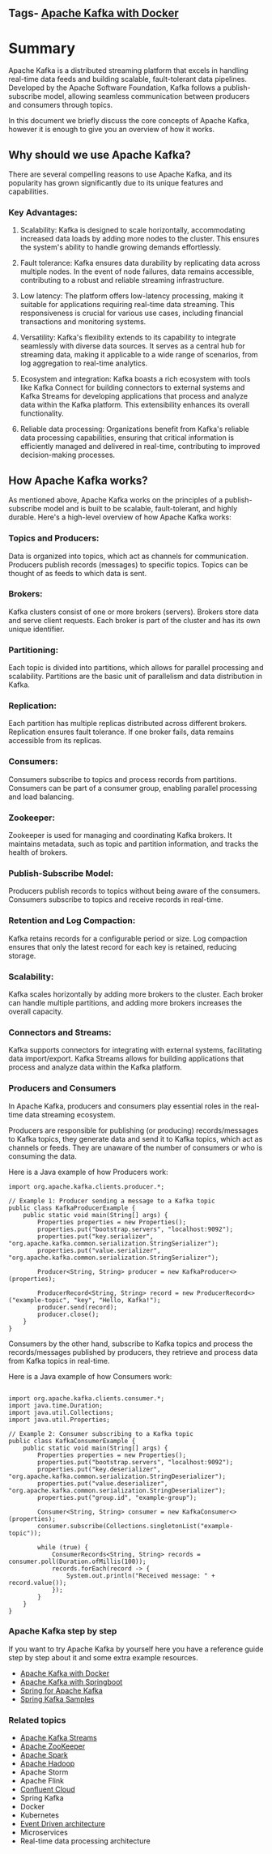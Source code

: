 ## Tags- [Apache Kafka with Docker](/apache-spark.md)


# Summary

Apache Kafka is a distributed streaming platform that excels in handling real-time data feeds and building scalable, fault-tolerant data pipelines. Developed by the Apache Software Foundation, Kafka follows a publish-subscribe model, allowing seamless communication between producers and consumers through topics.

In this document we briefly discuss the core concepts of Apache Kafka, however it is enough to give you an overview of how it works.

## Why should we use Apache Kafka? 
There are several compelling reasons to use Apache Kafka, and its popularity has grown significantly due to its unique features and capabilities.

### Key Advantages:

1.	Scalability: Kafka is designed to scale horizontally, accommodating increased data loads by adding more nodes to the cluster. This ensures the system's ability to handle growing demands effortlessly.

2.	Fault tolerance: Kafka ensures data durability by replicating data across multiple nodes. In the event of node failures, data remains accessible, contributing to a robust and reliable streaming infrastructure.

3.	Low latency: The platform offers low-latency processing, making it suitable for applications requiring real-time data streaming. This responsiveness is crucial for various use cases, including financial transactions and monitoring systems.

4.	Versatility: Kafka's flexibility extends to its capability to integrate seamlessly with diverse data sources. It serves as a central hub for streaming data, making it applicable to a wide range of scenarios, from log aggregation to real-time analytics.

5.	Ecosystem and integration: Kafka boasts a rich ecosystem with tools like Kafka Connect for building connectors to external systems and Kafka Streams for developing applications that process and analyze data within the Kafka platform. This extensibility enhances its overall functionality.

6.	Reliable data processing: Organizations benefit from Kafka's reliable data processing capabilities, ensuring that critical information is efficiently managed and delivered in real-time, contributing to improved decision-making processes.

## How Apache Kafka works?
As mentioned above, Apache Kafka works on the principles of a publish-subscribe model and is built to be scalable, fault-tolerant, and highly durable. Here's a high-level overview of how Apache Kafka works:

### Topics and Producers:
Data is organized into topics, which act as channels for communication.
Producers publish records (messages) to specific topics.
Topics can be thought of as feeds to which data is sent.

### Brokers:
Kafka clusters consist of one or more brokers (servers).
Brokers store data and serve client requests.
Each broker is part of the cluster and has its own unique identifier.

### Partitioning:
Each topic is divided into partitions, which allows for parallel processing and scalability.
Partitions are the basic unit of parallelism and data distribution in Kafka.

### Replication:
Each partition has multiple replicas distributed across different brokers.
Replication ensures fault tolerance. If one broker fails, data remains accessible from its replicas.

### Consumers:
Consumers subscribe to topics and process records from partitions.
Consumers can be part of a consumer group, enabling parallel processing and load balancing.

### Zookeeper:
Zookeeper is used for managing and coordinating Kafka brokers.
It maintains metadata, such as topic and partition information, and tracks the health of brokers.

### Publish-Subscribe Model:
Producers publish records to topics without being aware of the consumers.
Consumers subscribe to topics and receive records in real-time.

### Retention and Log Compaction:
Kafka retains records for a configurable period or size.
Log compaction ensures that only the latest record for each key is retained, reducing storage.

### Scalability:
Kafka scales horizontally by adding more brokers to the cluster.
Each broker can handle multiple partitions, and adding more brokers increases the overall capacity.

### Connectors and Streams:
Kafka supports connectors for integrating with external systems, facilitating data import/export.
Kafka Streams allows for building applications that process and analyze data within the Kafka platform.

### Producers and Consumers
In Apache Kafka, producers and consumers play essential roles in the real-time data streaming ecosystem.

Producers are responsible for publishing (or producing) records/messages to Kafka topics, they generate data and send it to Kafka topics, which act as channels or feeds. They are unaware of the number of consumers or who is consuming the data.

Here is a Java example of how Producers work:

```
import org.apache.kafka.clients.producer.*;

// Example 1: Producer sending a message to a Kafka topic
public class KafkaProducerExample {
    public static void main(String[] args) {
        Properties properties = new Properties();
        properties.put("bootstrap.servers", "localhost:9092");
        properties.put("key.serializer", "org.apache.kafka.common.serialization.StringSerializer");
        properties.put("value.serializer", "org.apache.kafka.common.serialization.StringSerializer");

        Producer<String, String> producer = new KafkaProducer<>(properties);

        ProducerRecord<String, String> record = new ProducerRecord<>("example-topic", "key", "Hello, Kafka!");
        producer.send(record);
        producer.close();
    }
}
```

Consumers by the other hand, subscribe to Kafka topics and process the records/messages published by producers, they retrieve and process data from Kafka topics in real-time.

Here is a Java example of how Consumers work:

```

import org.apache.kafka.clients.consumer.*;
import java.time.Duration;
import java.util.Collections;
import java.util.Properties;

// Example 2: Consumer subscribing to a Kafka topic
public class KafkaConsumerExample {
    public static void main(String[] args) {
        Properties properties = new Properties();
        properties.put("bootstrap.servers", "localhost:9092");
        properties.put("key.deserializer", "org.apache.kafka.common.serialization.StringDeserializer");
        properties.put("value.deserializer", "org.apache.kafka.common.serialization.StringDeserializer");
        properties.put("group.id", "example-group");

        Consumer<String, String> consumer = new KafkaConsumer<>(properties);
        consumer.subscribe(Collections.singletonList("example-topic"));

        while (true) {
            ConsumerRecords<String, String> records = consumer.poll(Duration.ofMillis(100));
            records.forEach(record -> {
                System.out.println("Received message: " + record.value());
            });
        }
    }
}
```

### Apache Kafka step by step

If you want to try Apache Kafka by yourself here you have a reference guide step by step about it and some extra example resources.

 * [Apache Kafka with Docker](https://www.baeldung.com/apache-kafka)
 * [Apache Kafka with Springboot](https://github.com/netsurfingzone/Spring-Boot-Kafka-Producer-and-Consumer-Example)
 * [Spring for Apache Kafka](https://spring.io/projects/spring-kafka#overview)
 * [Spring Kafka Samples](https://github.com/spring-projects/spring-kafka/tree/main/samples)

### Related topics
 * [Apache Kafka Streams](https://github.com/hfacundo/km-repo/blob/main/in-progress/apache-kafka-streams.md)
 * [Apache ZooKeeper](https://github.com/hfacundo/km-repo/blob/main/in-progress/apache-zookeeper.md) 
 * [Apache Spark](https://github.com/hfacundo/km-repo/blob/main/in-progress/apache-spark.md)
 * [Apache Hadoop](https://github.com/hfacundo/km-repo/blob/main/in-progress/apache-hadoop.md)
 * Apache Storm
 * Apache Flink
 * [Confluent Cloud](https://github.com/hfacundo/km-repo/blob/main/in-progress/confluent-cloud.md)
 * Spring Kafka
 * Docker
 * Kubernetes
 * [Event Driven architecture](https://github.com/hfacundo/km-repo/blob/main/in-progress/event-driven-architecture.md)
 * Microservices
 * Real-time data processing architecture

